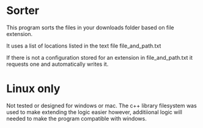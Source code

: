 # Sorter
This program sorts the files in your downloads folder based on file extension.

It uses a list of locations listed in the text file file_and_path.txt

If there is not a configuration stored for an extension in file_and_path.txt it requests one and automatically writes it. 

# Linux only
Not tested or designed for windows or mac. The c++ library filesystem was used to make extending the logic easier however, additiional logic will needed to make the program compatible with windows.
